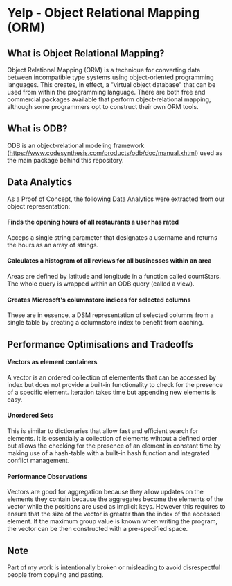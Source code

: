 # Yelp - Object Relational Mapping (ORM)

## What is Object Relational Mapping?
Object Relational Mapping (ORM) is a technique for converting data between incompatible type systems using object-oriented programming languages. This creates, in effect, a "virtual object database" that can be used from within the programming language. There are both free and commercial packages available that perform object-relational mapping, although some programmers opt to construct their own ORM tools.

## What is ODB?
ODB is an object-relational modeling framework (https://www.codesynthesis.com/products/odb/doc/manual.xhtml) used as the main package behind this repository.

## Data Analytics

As a Proof of Concept, the following Data Analytics were extracted from our object representation:

#### Finds the opening hours of all restaurants a user has rated ####

Acceps a single string parameter that designates a username and returns the hours as an array of strings.

#### Calculates a histogram of all reviews for all businesses within an area ####

Areas are defined by latitude and longitude in a function called countStars.  The whole query is wrapped within an ODB query (called a view).

#### Creates Microsoft's columnstore indices for selected columns ####

These are in essence, a DSM representation of selected columns from a single table by creating a columnstore index to benefit from caching.

## Performance Optimisations and Tradeoffs

#### Vectors as element containers ####

A vector is an ordered collection of elementents that can be accessed by index but does not provide a built-in functionality to check for the presence of a specific element.  Iteration takes time but appending new elements is easy.

#### Unordered Sets ####

This is similar to dictionaries that allow fast and efficient search for elements.  It is essentially a collection of elements wihtout a defined order but allows the checking for the presence of an element in constant time by making use of a hash-table with a built-in hash function and integrated conflict management.

#### Performance Observations ####

Vectors are good for aggregation because they allow updates on the elements they contain because the aggregates become the elements of the vector while the positions are used as implicit keys.  However this requires to ensure that the size of the vector is greater than the index of the accessed element.  If the maximum group value is known when writing the program, the vector can be then constructed with a pre-specified space.

## Note
Part of my work is intentionally broken or misleading to avoid disrespectful people from copying and pasting.
